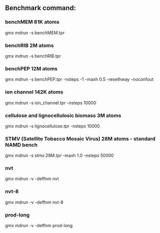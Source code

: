 ## Benchmark command:

### benchMEM 81K atoms
gmx mdrun -s benchMEM.tpr 


### benchRIB 2M atoms
gmx mdrun -s benchRIB.tpr


### benchPEP 12M atoms
gmx mdrun -s benchPEP.tpr -nsteps -1 -maxh 0.5 -resethway -noconfout


### ion channel 142K atoms
gmx mdrun -s ion_channel.tpr -nsteps 10000


### cellulose and lignocellulosic biomass 3M atoms
gmx mdrun -s lignocellulose.tpr -nsteps 10000


### STMV (Satellite Tobacco Mosaic Virus) 28M atoms - standard NAMD bench
gmx mdrun -s stmv.28M.tpr -maxh 1.0 -nsteps 50000


### nvt
gmx mdrun -v -deffnm nvt


### nvt-8
gmx mdrun -v -deffnm nvt-8


### prod-long
gmx mdrun -v -deffnm prod-long




